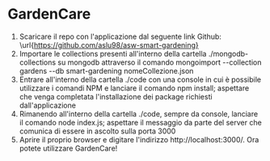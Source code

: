 # GardenCare

1. Scaricare il repo con l'applicazione dal seguente link Github: \url{https://github.com/aslu98/asw-smart-gardening}
2. Importare le collections presenti all'interno della cartella ./mongodb-collections su mongodb attraverso il comando mongoimport --collection gardens --db smart-gardening nomeCollezione.json
3. Entrare all'interno della cartella ./code con una console in cui è possibile utilizzare i comandi NPM e lanciare il comando npm install; aspettare che venga completata l'installazione dei package richiesti dall'applicazione
4. Rimanendo all'interno della cartella ./code, sempre da console, lanciare il comando node index.js; aspettare il messaggio da parte del server che comunica di essere in ascolto sulla porta 3000
5. Aprire il proprio browser e digitare l'indirizzo http://localhost:3000/. Ora potete utilizzare GardenCare!

